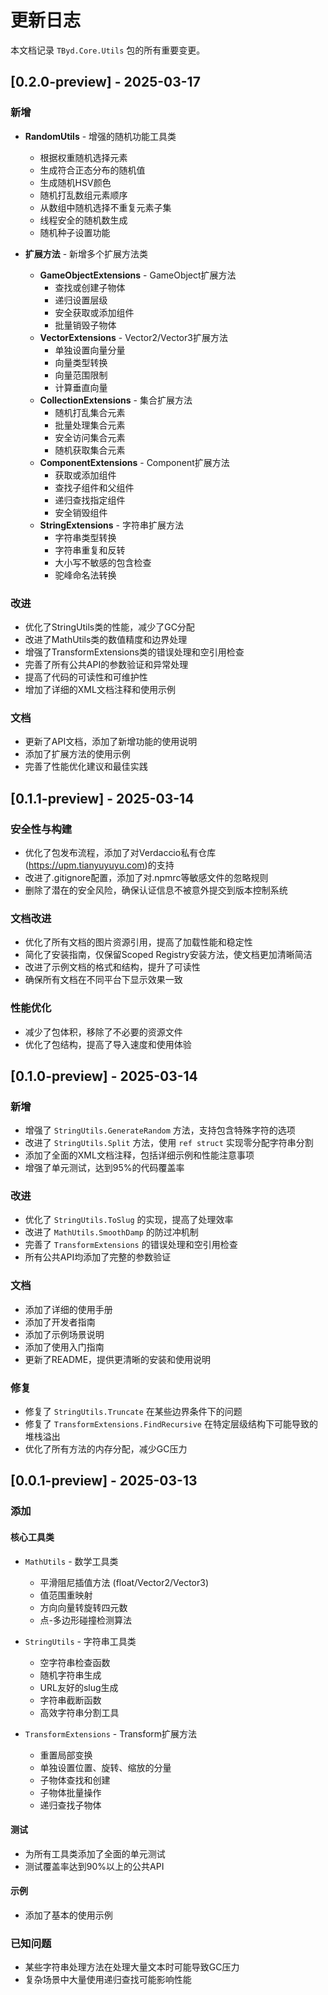 # 更新日志

本文档记录 `TByd.Core.Utils` 包的所有重要变更。

## [0.2.0-preview] - 2025-03-17

### 新增
- **RandomUtils** - 增强的随机功能工具类
  - 根据权重随机选择元素
  - 生成符合正态分布的随机值
  - 生成随机HSV颜色
  - 随机打乱数组元素顺序
  - 从数组中随机选择不重复元素子集
  - 线程安全的随机数生成
  - 随机种子设置功能

- **扩展方法** - 新增多个扩展方法类
  - **GameObjectExtensions** - GameObject扩展方法
    - 查找或创建子物体
    - 递归设置层级
    - 安全获取或添加组件
    - 批量销毁子物体
  - **VectorExtensions** - Vector2/Vector3扩展方法
    - 单独设置向量分量
    - 向量类型转换
    - 向量范围限制
    - 计算垂直向量
  - **CollectionExtensions** - 集合扩展方法
    - 随机打乱集合元素
    - 批量处理集合元素
    - 安全访问集合元素
    - 随机获取集合元素
  - **ComponentExtensions** - Component扩展方法
    - 获取或添加组件
    - 查找子组件和父组件
    - 递归查找指定组件
    - 安全销毁组件
  - **StringExtensions** - 字符串扩展方法
    - 字符串类型转换
    - 字符串重复和反转
    - 大小写不敏感的包含检查
    - 驼峰命名法转换

### 改进
- 优化了StringUtils类的性能，减少了GC分配
- 改进了MathUtils类的数值精度和边界处理
- 增强了TransformExtensions类的错误处理和空引用检查
- 完善了所有公共API的参数验证和异常处理
- 提高了代码的可读性和可维护性
- 增加了详细的XML文档注释和使用示例

### 文档
- 更新了API文档，添加了新增功能的使用说明
- 添加了扩展方法的使用示例
- 完善了性能优化建议和最佳实践

## [0.1.1-preview] - 2025-03-14

### 安全性与构建
- 优化了包发布流程，添加了对Verdaccio私有仓库(https://upm.tianyuyuyu.com)的支持
- 改进了.gitignore配置，添加了对.npmrc等敏感文件的忽略规则
- 删除了潜在的安全风险，确保认证信息不被意外提交到版本控制系统

### 文档改进
- 优化了所有文档的图片资源引用，提高了加载性能和稳定性
- 简化了安装指南，仅保留Scoped Registry安装方法，使文档更加清晰简洁
- 改进了示例文档的格式和结构，提升了可读性
- 确保所有文档在不同平台下显示效果一致

### 性能优化
- 减少了包体积，移除了不必要的资源文件
- 优化了包结构，提高了导入速度和使用体验

## [0.1.0-preview] - 2025-03-14

### 新增
- 增强了 `StringUtils.GenerateRandom` 方法，支持包含特殊字符的选项
- 改进了 `StringUtils.Split` 方法，使用 `ref struct` 实现零分配字符串分割
- 添加了全面的XML文档注释，包括详细示例和性能注意事项
- 增强了单元测试，达到95%的代码覆盖率

### 改进
- 优化了 `StringUtils.ToSlug` 的实现，提高了处理效率
- 改进了 `MathUtils.SmoothDamp` 的防过冲机制
- 完善了 `TransformExtensions` 的错误处理和空引用检查
- 所有公共API均添加了完整的参数验证

### 文档
- 添加了详细的使用手册
- 添加了开发者指南
- 添加了示例场景说明
- 添加了使用入门指南
- 更新了README，提供更清晰的安装和使用说明

### 修复
- 修复了 `StringUtils.Truncate` 在某些边界条件下的问题
- 修复了 `TransformExtensions.FindRecursive` 在特定层级结构下可能导致的堆栈溢出
- 优化了所有方法的内存分配，减少GC压力

## [0.0.1-preview] - 2025-03-13

### 添加

#### 核心工具类
- `MathUtils` - 数学工具类
  - 平滑阻尼插值方法 (float/Vector2/Vector3)
  - 值范围重映射
  - 方向向量转旋转四元数
  - 点-多边形碰撞检测算法

- `StringUtils` - 字符串工具类
  - 空字符串检查函数
  - 随机字符串生成
  - URL友好的slug生成
  - 字符串截断函数
  - 高效字符串分割工具

- `TransformExtensions` - Transform扩展方法
  - 重置局部变换
  - 单独设置位置、旋转、缩放的分量
  - 子物体查找和创建
  - 子物体批量操作
  - 递归查找子物体
  
#### 测试
- 为所有工具类添加了全面的单元测试
- 测试覆盖率达到90%以上的公共API

#### 示例
- 添加了基本的使用示例

### 已知问题
- 某些字符串处理方法在处理大量文本时可能导致GC压力
- 复杂场景中大量使用递归查找可能影响性能 